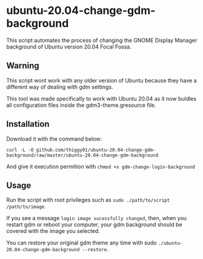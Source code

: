 # ubuntu-20.04-change-gdm-background

This script automates the process of changing the GNOME Display Manager
background of Ubuntu version 20.04 Focal Fossa.

## Warning

This script wont work with any older version of Ubuntu because they have a different
way of dealing with gdm settings.

This tool was made specifically to work with Ubuntu 20.04 as it now buldles all 
configuration files inside the gdm3-theme.gresource file. 

## Installation

Download it with the command below:

    curl -L -O github.com/thiggy01/ubuntu-20.04-change-gdm-background/raw/master/ubuntu-20.04-change-gdm-background

And give it execution permition with `chmod +x gdm-change-login-background`

## Usage

Run the script with root privileges such as `sudo ./path/to/script /path/to/image`.

If you see a message `login image sucessfully changed`, then, when you restart gdm or reboot your computer, your gdm background should be covered with the image you selected.

You can restore your original gdm theme any time with sudo `./ubuntu-20.04-change-gdm-background --restore`.

